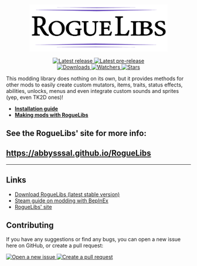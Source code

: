 <div align="center">
  <p>
    <a href="https://abbysssal.github.io/RogueLibs">
      <img src="./img/RogueLibs.png" width=75% alt="RogueLibs"/>
    </a>
  </p>
  <p>
    <a href="https://github.com/Abbysssal/RogueLibs/releases/latest">
      <img src="https://img.shields.io/github/v/release/Abbysssal/RogueLibs?label=Latest%20release&style=for-the-badge&logo=github" alt="Latest release"/>
    </a>
    <a href="https://github.com/Abbysssal/RogueLibs/releases">
      <img src="https://img.shields.io/github/v/release/Abbysssal/RogueLibs?include_prereleases&label=Latest%20pre-release&style=for-the-badge&logo=github" alt="Latest pre-release"/>
    </a>
    <br/>
    <a href="https://github.com/Abbysssal/RogueLibs/releases">
      <img src="https://img.shields.io/github/downloads/Abbysssal/RogueLibs/total?label=Downloads&style=for-the-badge" alt="Downloads"/>
    </a>
    <a href="https://github.com/Abbysssal/RogueLibs/subscription">
      <img src="https://img.shields.io/github/watchers/Abbysssal/RogueLibs?color=green&label=Watchers&style=for-the-badge" alt="Watchers"/>
    </a>
    <a href="https://github.com/Abbysssal/RogueLibs/stargazers">
      <img src="https://img.shields.io/github/stars/Abbysssal/RogueLibs?color=green&label=Stars&style=for-the-badge" alt="Stars"/>
    </a>
  </p>
</div>

This modding library does nothing on its own, but it provides methods for other mods to easily create custom mutators, items, traits, status effects, abilities, unlocks, menus and even integrate custom sounds and sprites (yep, even TK2D ones)!

- **[Installation guide](https://abbysssal.github.io/RogueLibs/docs/user/installation)**
- **[Making mods with RogueLibs](https://abbysssal.github.io/RogueLibs/docs/getting-started)**

## See the RogueLibs' site for more info:
## https://abbysssal.github.io/RogueLibs

---

## Links
- [Download RogueLibs (latest stable version)](https://github.com/Abbysssal/RogueLibs/releases/latest)
- [Steam guide on modding with BepInEx](https://steamcommunity.com/sharedfiles/filedetails/?id=2106187116)
- [RogueLibs' site](https://abbysssal.github.io/RogueLibs)

## Contributing

If you have any suggestions or find any bugs, you can open a new issue here on GitHub, or create a pull request:

<div>
  <a href="https://github.com/Abbysssal/RogueLibs/issues/new/choose">
    <img src="https://img.shields.io/github/issues/Abbysssal/RogueLibs?color=green&label=Issues&logo=github&style=for-the-badge" alt="Open a new issue"/>
  </a>
  <a href="https://github.com/Abbysssal/RogueLibs/compare">
    <img src="https://img.shields.io/github/issues-pr/Abbysssal/RogueLibs?color=green&logo=github&style=for-the-badge" alt="Create a pull request"/>
  </a>
</div>

<br/>
